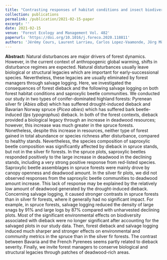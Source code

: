 ```yaml
---
title: "Contrasting responses of habitat conditions and insect biodiversity to pest- or climate-induced dieback in coniferous mountain forests"
collection: publications
permalink: /publication/2021-02-15-paper
excerpt: ''
date: 2021-02-15
venue: 'Forest Ecology and Management Vol. 482'
paperurl: 'https://doi.org/10.1016/j.foreco.2020.118811'
authors: 'Jérémy Cours, Laurent Larrieu, Carlos Lopez-Vaamonde, Jörg Müller, Guillem Parmain, Simon Thorn, Christophe Bouget'
---
```


**Abstract:** Natural disturbances are major drivers of forest dynamics. However, in the current context of anthropogenic global warming, shifts in disturbance regimes are expected. Natural disturbances usually leave biological or structural legacies which are important for early-successional species. Nevertheless, these legacies are usually eliminated by forest managers through salvage logging. Here, we investigated the consequences of forest dieback and the following salvage logging on both forest habitat conditions and saproxylic beetle communities. We conducted our study in two types of conifer-dominated highland forests: Pyrenean silver fir (*Abies alba*) which has suffered drought-induced dieback and Bavarian Norway spruce (*Picea abies*) which has suffered bark beetle-induced (*Ips typographus*) dieback. In both of the forest contexts, dieback provided a biological legacy through an increase in deadwood resources; however, this increase was much greater in the spruce forests. Nonetheless, despite this increase in resources, neither type of forest gained in total abundance or species richness after disturbance, compared to healthy stands. Nevertheless, the species composition of saproxylic beetle composition was significantly affected by dieback in spruce stands, but not in the silver fir forests. In the spruce plots, saproxylic beetles responded positively to the large increase in deadwood in the declining stands, including a very strong positive response from red-listed species. Saproxylic beetle assemblages in spruce forests were mainly drove by canopy openness and deadwood amount. In the silver fir plots, we did not observed responses from the saproxylic beetle communities to deadwood amount increase. This lack of response may be explained by the relatively low amount of deadwood generated by the drought-induced dieback. Concerning salvage logging, it caused stronger contrasts in spruce forests than in silver fir forests, where it generally had no significant impact. For example, in spruce forests, salvage logging reduced the density of large snags by 91% and large logs by 87% compared with unharvested declining plots. Most of the significant environmental effects on biodiversity associated with dieback were no longer significant after accounting for the salvaged plots in our study data. Then, forest dieback and salvage logging induced much sharper and stronger effects on environmental and community metrics in the spruce than in the silver fir forests. The contrast between Bavaria and the French Pyrenees seems partly related to dieback severity. Finally, we invite forest managers to conserve biological and structural legacies through patches of deadwood-rich areas.